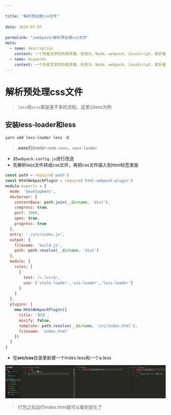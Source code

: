 ```yaml
---

title: "解析预处理css文件"

date: 2019-07-07

permalink: "/webpack/解析预处理css文件"
meta:
  - name: description
    content: 一个热爱文学的伪程序猿，张努力，Node，webpack，JavaScript，爱好者，博客
  - name: keywords
    content: 一个热爱文学的伪程序猿，张努力，Node，webpack，JavaScript，爱好者，博客
---
```


# 解析预处理css文件

> `less`和`scss`都是差不多的流程，这里以less为例

## 安装less-loader和less

`yarn add less-loader less -D`

> **sass**的*loader* `node-sass`，`sass-loader`



- 对`webpack.config.js`进行改造
- 先解析less文件转成css文件，再把css文件插入到html标签里面

```javascript
const path = require('path')
const HtmlWebpackPlugin = require('html-webpack-plugin')
module.exports = {
  mode: 'development',
  devServer: {
    contentBase: path.join(__dirname, 'dist'),
    compress: true,
    port: 3000,
    open: true,
    progress: true
  },
  entry: './src/index.js',
  output: {
    filename: 'build.js',
    path: path.resolve(__dirname, 'dist')
  },
  module: {
    rules: [
      {
        test: /\.less$/,
        use: ['style-loader','css-loader','less-loader']
      }
    ]
  },
  plugins: [
    new HtmlWebpackPlugin({
      title: '测试',
      minify: false,
      template: path.resolve(__dirname, 'src/index.html'),
      filename: 'index.html'
    })
  ]
}
```

- 在**src/css**目录里新建一个index.less和一个a.less

![](./img/09.png)

> 打包之后运行index.html就可以看到变化了